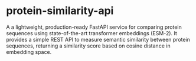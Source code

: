 # protein-similarity-api
A a lightweight, production-ready FastAPI service for comparing protein sequences using state-of-the-art transformer embeddings (ESM-2).   It provides a simple REST API to measure semantic similarity between protein sequences, returning a similarity score based on cosine distance in embedding space.
